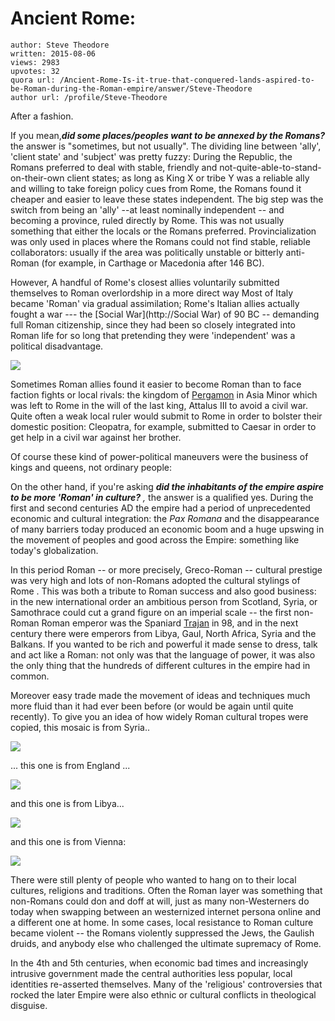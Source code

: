 # Ancient Rome: 

	author: Steve Theodore
	written: 2015-08-06
	views: 2983
	upvotes: 32
	quora url: /Ancient-Rome-Is-it-true-that-conquered-lands-aspired-to-be-Roman-during-the-Roman-empire/answer/Steve-Theodore
	author url: /profile/Steve-Theodore


After a fashion.

If you mean,___did some places/peoples want to be annexed by the Romans?___  the answer is "sometimes, but not usually". The dividing line between 'ally', 'client state' and 'subject' was pretty fuzzy: During the Republic, the Romans preferred to deal with stable, friendly and not-quite-able-to-stand-on-their-own client states; as long as King X or tribe Y was a reliable ally and willing to take foreign policy cues from Rome, the Romans found it cheaper and easier to leave these states independent. The big step was the switch from being an 'ally' --at least nominally independent -- and becoming a province, ruled directly by Rome. This was not usually something that either the locals or the Romans preferred. Provincialization was only used in places where the Romans could not find stable, reliable collaborators: usually if the area was politically unstable or bitterly anti-Roman (for example, in Carthage or Macedonia after 146 BC).

However, A handful of Rome's closest allies voluntarily submitted themselves to Roman overlordship in a more direct way Most of Italy became 'Roman' via gradual assimilation; Rome's Italian allies actually fought a war --- the [Social War](http://Social War) of 90 BC -- demanding full Roman citizenship, since they had been so closely integrated into Roman life for so long that pretending they were 'independent' was a political disadvantage. 



![](https://qph.fs.quoracdn.net/main-qimg-708f8742a255453f23f68fece221f87d)



 Sometimes Roman allies found it easier to become Roman than to face faction fights or local rivals: the kingdom of [Pergamon](https://en.wikipedia.org/wiki/Pergamon) in Asia Minor which was left to Rome in the will of the last king, Attalus III to avoid a civil war. Quite often a weak local ruler would submit to Rome in order to bolster their domestic position: Cleopatra, for example, submitted to Caesar in order to get help in a civil war against her brother. 

Of course these kind of power-political maneuvers were the business of kings and queens, not ordinary people: 

On the other hand, if you're asking ___did the inhabitants of the empire aspire to be more 'Roman' in culture?___ _,_ the answer is a qualified yes. During the first and second centuries AD the empire had a period of unprecedented economic and cultural integration: the _Pax Romana_  and the disappearance of many barriers today produced an economic boom and a huge upswing in the movement of peoples and good across the Empire: something like today's globalization. 

In this period Roman -- or more precisely, Greco-Roman -- cultural prestige was very high and lots of non-Romans adopted the cultural stylings of Rome . This was both a tribute to Roman success and also good business: in the new international order an ambitious person from Scotland, Syria, or Samothrace could cut a grand figure on an imperial scale -- the first non-Roman Roman emperor was the Spaniard [Trajan](https://en.wikipedia.org/wiki/Trajan) in 98, and in the next century there were emperors from Libya, Gaul, North Africa, Syria and the Balkans. If you wanted to be rich and powerful it made sense to dress, talk and act like a Roman: not only was that the language of power, it was also the only thing that the hundreds of different cultures in the empire had in common. 

Moreover easy trade made the movement of ideas and techniques much more fluid than it had ever been before (or would be again until quite recently). To give you an idea of how widely Roman cultural tropes were copied, this mosaic is from Syria..



![](https://qph.fs.quoracdn.net/main-qimg-8bb16aeedb541942335367d55079d8d8)


... this one is from England ...



![](https://qph.fs.quoracdn.net/main-qimg-338010a09dbd3470db7cdf796ca479aa-c)


and this one is from Libya...


![](https://qph.fs.quoracdn.net/main-qimg-559c3fbeda46a442ae53904c1d2aad47-c)


and this one is from Vienna:


![](https://qph.fs.quoracdn.net/main-qimg-c8d42d7c2fac0d77beb8a666edd7217f-c)



There were still plenty of people who wanted to hang on to their local cultures, religions and traditions. Often the Roman layer was something that non-Romans could don and doff at will, just as many non-Westerners do today when swapping between an westernized internet persona online and a different one at home. In some cases, local resistance to Roman culture became violent -- the Romans violently suppressed the Jews, the Gaulish druids, and anybody else who challenged the ultimate supremacy of Rome. 

 In the 4th and 5th centuries, when economic bad times and increasingly intrusive government made the central authorities less popular, local identities re-asserted themselves. Many of the 'religious' controversies that rocked the later Empire were also ethnic or cultural conflicts in theological disguise.

